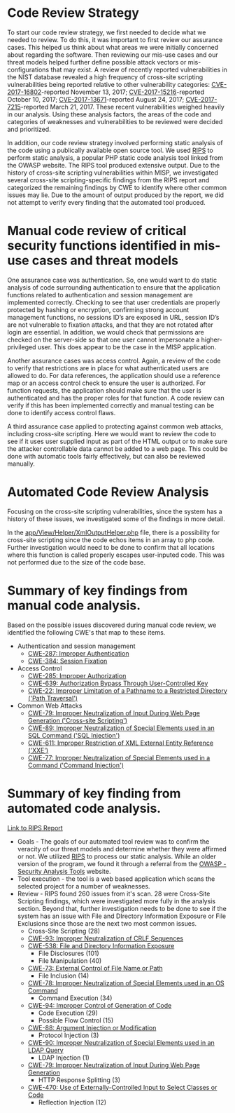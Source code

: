 # Code Review Strategy
To start our code review strategy, we first needed to decide what we needed to review.  To do this, it was important to first review our assurance cases.  This helped us think about what areas we were initially concerned about regarding the software. Then reviewing our mis-use cases and our threat models helped further define possible attack vectors or mis-configurations that may exist.  A review of recently reported vulnerabilities in the NIST database revealed a high frequency of cross-site scripting vulnerabilities being reported relative to other vulnerability categories:  [CVE-2017-16802](https://nvd.nist.gov/vuln/detail/CVE-2017-16802)-reported November 13, 2017;  [CVE-2017-15216](https://nvd.nist.gov/vuln/detail/CVE-2017-15216)-reported October 10, 2017;  [CVE-2017-13671](https://nvd.nist.gov/vuln/detail/CVE-2017-13671)-reported August 24, 2017;  [CVE-2017-7215](https://nvd.nist.gov/vuln/detail/CVE-2017-7215)-reported March 21, 2017.  These recent vulnerabilities weighed heavily in our analysis.   Using these analysis factors, the areas of the code and categories of weaknesses and vulnerabilities to be reviewed were decided and prioritized.   

In addition, our code review strategy involved performing static analysis of the code using a publically available open source tool.  We used [RIPS](http://rips-scanner.sourceforge.net/) to perform static analysis, a popular PHP static code analysis tool linked from the OWASP website.  The RIPS tool produced extensive output.  Due to the history of cross-site scripting vulnerabilities within MISP, we investigated several cross-site scripting-specific findings from the RIPS report and categorized the remaining findings by CWE to identify where other common issues may lie.  Due to the amount of output produced by the report, we did not attempt to verify every finding that the automated tool produced.

# Manual code review of critical security functions identified in mis-use cases and threat models
One assurance case was authentication.  So, one would want to do static analysis of code surrounding authentication to ensure that the application functions related to authentication and session management are implemented correctly.  Checking to see that user credentials are properly protected by hashing or encryption, confirming strong account management functions, no sessions ID’s are exposed in URL, session ID’s are not vulnerable to fixation attacks, and that they are not rotated after login are essential.  In addition, we would check that permissions are checked on the server-side so that one user cannot impersonate a higher-privileged user.  This does appear to be the case in the MISP application.  

Another assurance cases was access control.  Again, a review of the code to verify that restrictions are in place for what authenticated users are allowed to do.  For data references, the application should use a reference map or an access control check to ensure the user is authorized.  For function requests, the application should make sure that the user is authenticated and has the proper roles for that function.  A code review can verify if this has been implemented correctly and manual testing can be done to identify access control flaws.

A third assurance case applied to protecting against common web attacks, including cross-site scripting.  Here we would want to review the code to see if it uses user supplied input as part of the HTML output or to make sure the attacker controllable data cannot be added to a web page.  This could be done with automatic tools fairly effectively, but can also be reviewed manually.

# Automated Code Review Analysis
Focusing on the cross-site scripting vulnerabilities, since the system has a history of these issues, we investigated some of the findings in more detail.

In the [app/View/Helper/XmlOutputHelper.php](https://github.com/MISP/MISP/blob/2.4/app/View/Helper/XmlOutputHelper.php) file, there is a possibility for cross-site scripting since the code echos items in an array to php code.  Further investigation would need to be done to confirm that all locations where this function is called properly escapes user-inputed code.  This was not performed due to the size of the code base.

# Summary of key findings from manual code analysis.
Based on the possible issues discovered during manual code review, we identified the following CWE's that map to these items.

* Authentication and session management
    * [CWE-287: Improper Authentication](https://cwe.mitre.org/data/definitions/287.html)
    * [CWE-384: Session Fixation](https://cwe.mitre.org/data/definitions/384.html)
* Access Control
    * [CWE-285: Improper Authorization](https://cwe.mitre.org/data/definitions/285.html)
    * [CWE-639: Authorization Bypass Through User-Controlled Key](https://cwe.mitre.org/data/definitions/639.html)
    * [CWE-22: Improper Limitation of a Pathname to a Restricted Directory ('Path Traversal')](https://cwe.mitre.org/data/definitions/22.html)
* Common Web Attacks
    * [CWE-79: Improper Neutralization of Input During Web Page Generation ('Cross-site Scripting')](https://cwe.mitre.org/data/definitions/79.html)
    * [CWE-89: Improper Neutralization of Special Elements used in an SQL Command ('SQL Injection')](https://cwe.mitre.org/data/definitions/89.html)
    * [CWE-611: Improper Restriction of XML External Entity Reference ('XXE')](https://cwe.mitre.org/data/definitions/611.html)
    * [CWE-77: Improper Neutralization of Special Elements used in a Command ('Command Injection')](https://cwe.mitre.org/data/definitions/77.html)

# Summary of key finding from automated code analysis.
[Link to RIPS Report](https://github.com/team-assure/Semester-Project/raw/master/Code-analysis/RIPS%20Report.pdf)
* Goals - The goals of our automated tool review was to confirm the veracity of our threat models and determine whether they were affirmed or not.  We utilized [RIPS](http://rips-scanner.sourceforge.net/) to process our static analysis.  While an older version of the program, we found it through a referral from the [OWASP - Security Analysis Tools](https://www.owasp.org/index.php/Source_Code_Analysis_Tools) website.
* Tool execution - the tool is a web based application which scans the selected project for a number of weaknesses.
* Review - RIPS found 260 issues from it's scan.  28 were Cross-Site Scripting findings, which were investigated more fully in the analysis section.  Beyond that, further investigation needs to be done to see if the system has an issue with File and DIrectory Information Exposure or File Exclusions since those are the next two most common issues.
    * Cross-Site Scripting (28)
	* [CWE-93: Improper Neutralization of CRLF Sequences](https://cwe.mitre.org/data/definitions/93.html)
    * [CWE-538: File and Directory Information Exposure](https://cwe.mitre.org/data/definitions/538.html)
        * File Disclosures (101)
        * File Manipulation (40)
	* [CWE-73: External Control of File Name or Path](https://cwe.mitre.org/data/definitions/73.html)
      * File Inclusion (14)
	* [CWE-78: Improper Neutralization of Special Elements used in an OS Command](https://cwe.mitre.org/data/definitions/78.html)
	    * Command Execution (34)
	* [CWE-94: Improper Control of Generation of Code](https://cwe.mitre.org/data/definitions/94.html)
      * Code Execution (29)
      * Possible Flow Control (15)
	* [CWE-88: Argument Injection or Modification](https://cwe.mitre.org/data/definitions/88.html)
      * Protocol Injection (3)
	* [CWE-90: Improper Neutralization of Special Elements used in an LDAP Query](https://cwe.mitre.org/data/definitions/90.html)
      * LDAP Injection (1)
	* [CWE-79: Improper Neutralization of Input During Web Page Generation](https://cwe.mitre.org/data/definitions/79.html)
      * HTTP Response Splitting (3)
	* [CWE-470: Use of Externally-Controlled Input to Select Classes or Code](https://cwe.mitre.org/data/definitions/470.html)
	    * Reflection Injection (12)
